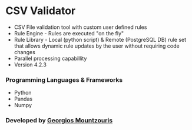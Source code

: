 # CSV Validator

* CSV File validation tool with custom user defined rules
* Rule Engine - Rules are executed "on the fly"
* Rule Library - Local (python script) & Remote (PostgreSQL DB) rule set that allows dynamic rule updates by the user without requiring code changes
* Parallel processing capabillity
* Version 4.2.3

### Programming Languages & Frameworks
- Python
- Pandas
- Numpy

### Developed by [Georgios Mountzouris](mailto:gmountzouris@efka.gov.gr)
